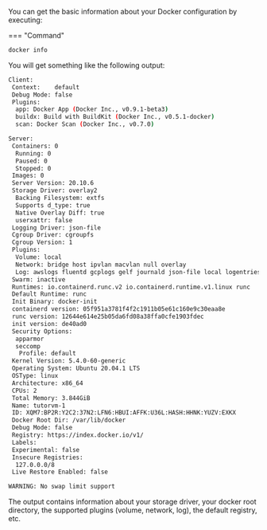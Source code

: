 You can get the basic information about your Docker configuration by executing:

=== "Command"
```bash
docker info
```

You will get something like the following output:

```bash linenums="1" hl_lines="16 26 47 49"
Client:
 Context:    default
 Debug Mode: false
 Plugins:
  app: Docker App (Docker Inc., v0.9.1-beta3)
  buildx: Build with BuildKit (Docker Inc., v0.5.1-docker)
  scan: Docker Scan (Docker Inc., v0.7.0)

Server:
 Containers: 0
  Running: 0
  Paused: 0
  Stopped: 0
 Images: 0
 Server Version: 20.10.6
 Storage Driver: overlay2
  Backing Filesystem: extfs
  Supports d_type: true
  Native Overlay Diff: true
  userxattr: false
 Logging Driver: json-file
 Cgroup Driver: cgroupfs
 Cgroup Version: 1
 Plugins:
  Volume: local
  Network: bridge host ipvlan macvlan null overlay
  Log: awslogs fluentd gcplogs gelf journald json-file local logentries splunk syslog
 Swarm: inactive
 Runtimes: io.containerd.runc.v2 io.containerd.runtime.v1.linux runc
 Default Runtime: runc
 Init Binary: docker-init
 containerd version: 05f951a3781f4f2c1911b05e61c160e9c30eaa8e
 runc version: 12644e614e25b05da6fd08a38ffa0cfe1903fdec
 init version: de40ad0
 Security Options:
  apparmor
  seccomp
   Profile: default
 Kernel Version: 5.4.0-60-generic
 Operating System: Ubuntu 20.04.1 LTS
 OSType: linux
 Architecture: x86_64
 CPUs: 2
 Total Memory: 3.844GiB
 Name: tutorvm-1
 ID: XQM7:BP2R:Y2C2:37N2:LFN6:HBUI:AFFK:U36L:HASH:HHNK:YUZV:EXKX
 Docker Root Dir: /var/lib/docker
 Debug Mode: false
 Registry: https://index.docker.io/v1/
 Labels:
 Experimental: false
 Insecure Registries:
  127.0.0.0/8
 Live Restore Enabled: false

WARNING: No swap limit support
```

The output contains information about your storage driver, your docker root directory, the supported plugins (volume, network, log), the default registry, etc.
